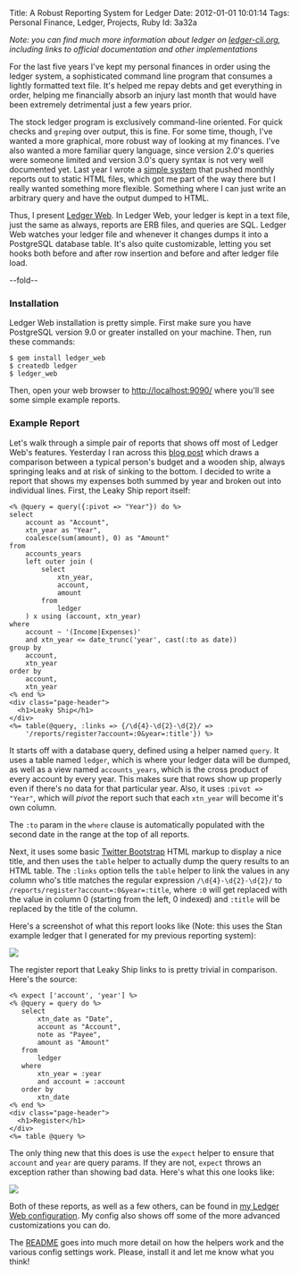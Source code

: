 Title: A Robust Reporting System for Ledger
Date:  2012-01-01 10:01:14
Tags:  Personal Finance, Ledger, Projects, Ruby
Id:    3a32a

*Note: you can find much more information about ledger on [ledger-cli.org](http://ledger-cli.org), including links to official documentation and other implementations*

For the last five years I've kept my personal finances in order using the ledger system, a sophisticated command line program that consumes a lightly formatted text file. It's helped me repay debts and get everything in order, helping me financially absorb an injury last month that would have been extremely detrimental just a few years prior.

The stock ledger program is exclusively command-line oriented. For quick checks and `grep`ing over output, this is fine. For some time, though, I've wanted a more graphical, more robust way of looking at my finances. I've also wanted a more familiar query language, since version 2.0's queries were someone limited and version 3.0's query syntax is not very well documented yet. Last year I wrote a [simple system](/2011-07-09-program-your-finances-reporting-for-fun-and-profit.html) that pushed monthly reports out to static HTML files, which got me part of the way there but I really wanted something more flexible. Something where I can just write an arbitrary query and have the output dumped to HTML.

Thus, I present [Ledger Web](https://github.com/peterkeen/ledger-web). In Ledger Web, your ledger is kept in a text file, just the same as always, reports are ERB files, and queries are SQL. Ledger Web watches your ledger file and whenever it changes dumps it into a PostgreSQL database table. It's also quite customizable, letting you set hooks both before and after row insertion and before and after ledger file load.

--fold--

### Installation

Ledger Web installation is pretty simple. First make sure you have PostgreSQL version 9.0 or greater installed on your machine. Then, run these commands:

    $ gem install ledger_web
    $ createdb ledger
    $ ledger_web

Then, open your web browser to [http://localhost:9090/](http://localhost:9090/) where you'll see some simple example reports. 

### Example Report

Let's walk through a simple pair of reports that shows off most of Ledger Web's features. Yesterday I ran across this [blog post](http://earlyretirementextreme.com/your-budget-is-like-sinking-ship.html) which draws a comparison between a typical person's budget and a wooden ship, always springing leaks and at risk of sinking to the bottom. I decided to write a report that shows my expenses both summed by year and broken out into individual lines. First, the Leaky Ship report itself:

    <% @query = query({:pivot => "Year"}) do %>
    select
        account as "Account",
        xtn_year as "Year",
        coalesce(sum(amount), 0) as "Amount"
    from
        accounts_years
        left outer join (
            select
                xtn_year,
                account,
                amount
            from
                ledger
        ) x using (account, xtn_year)
    where
        account ~ '(Income|Expenses)'
        and xtn_year <= date_trunc('year', cast(:to as date))
    group by
        account,
        xtn_year
    order by
        account,
        xtn_year
    <% end %>
    <div class="page-header">
      <h1>Leaky Ship</h1>
    </div>
    <%= table(@query, :links => {/\d{4}-\d{2}-\d{2}/ =>
        '/reports/register?account=:0&year=:title'}) %>

It starts off with a database query, defined using a helper named `query`. It uses a table named `ledger`, which is where your ledger data will be dumped, as well as a view named `accounts_years`, which is the cross product of every account by every year. This makes sure that rows show up properly even if there's no data for that particular year. Also, it uses `:pivot => "Year"`, which will *pivot* the report such that each `xtn_year` will become it's own column.

The `:to` param in the `where` clause is automatically populated with the second date in the range at the top of all reports.

Next, it uses some basic [Twitter Bootstrap](http://twitter.github.com/bootstrap) HTML markup to display a nice title, and then uses the `table` helper to actually dump the query results to an HTML table. The `:links` option tells the `table` helper to link the values in any column who's title matches the regular expression `/\d{4}-\d{2}-\d{2}/` to `/reports/register?account=:0&year=:title`, where `:0` will get replaced with the value in column 0 (starting from the left, 0 indexed) and `:title` will be replaced by the title of the column.

Here's a screenshot of what this report looks like (Note: this uses the Stan example ledger that I generated for my previous reporting system):

<a href="/leaky_ship.png"><img src="/leaky_ship_small.png"></a>

The register report that Leaky Ship links to is pretty trivial in comparison. Here's the source:

    <% expect ['account', 'year'] %>
    <% @query = query do %>
       select
           xtn_date as "Date",
           account as "Account",
           note as "Payee",
           amount as "Amount"
       from
           ledger
       where
           xtn_year = :year
           and account = :account
       order by
           xtn_date
    <% end %>
    <div class="page-header">
      <h1>Register</h1>
    </div>
    <%= table @query %>

The only thing new that this does is use the `expect` helper to ensure that `account` and `year` are query params. If they are not, `expect` throws an exception rather than showing bad data. Here's what this one looks like:

<a href="/register.png"><img src="/register_small.png"></a>

Both of these reports, as well as a few others, can be found in [my Ledger Web configuration](https://github.com/peterkeen/ledger-web-config). My config also shows off some of the more advanced customizations you can do.

The [README](https://github.com/peterkeen/ledger-web) goes into much more detail on how the helpers work and the various config settings work. Please, install it and let me know what you think!
